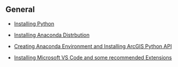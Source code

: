 ## General

* [Installing Python](1-Installing_Python/python.md)

* [Installing Anaconda Distrbution](2-Installing_Anaconda/anaconda.md)

* [Creating Anaconda Environment and Installing ArcGIS Python API](3-Creating_Anaconda_Environment/anaconda_environment.md)

* [Installing Microsoft VS Code and some recommended Extensions](4-Install_VS_Code/vs_code.md)